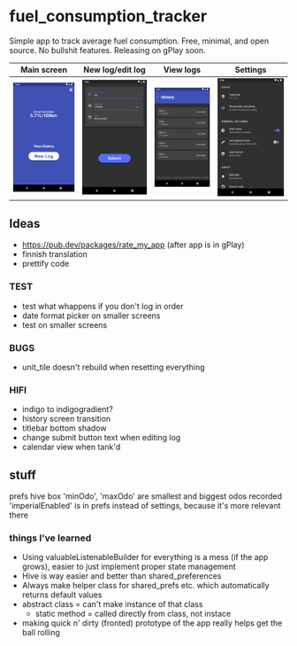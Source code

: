 # fuel_consumption_tracker

Simple app to track average fuel consumption. Free, minimal, and open source. No bullshit features. Releasing on gPlay soon.

| Main screen                       | New log/edit log                 | View logs                             | Settings                                  |
|-----------------------------------|----------------------------------|---------------------------------------|-------------------------------------------|
| ![Main screen](/scrnsht/main.png) | ![New log](/scrnsht/new_log.png) | ![History view](/scrnsht/history.png) | ![Settings screen](/scrnsht/settings.png) |

## Ideas

- https://pub.dev/packages/rate_my_app (after app is in gPlay)
- finnish translation
- prettify code


### TEST

- test what whappens if you don't log in order
- date format picker on smaller screens
- test on smaller screens


### BUGS

- unit_tile doesn't rebuild when resetting everything


### HIFI

- indigo to indigogradient?
- history screen transition
- titlebar bottom shadow
- change submit button text when editing log
- calendar view when tank'd


## stuff

prefs hive box
    'minOdo', 'maxOdo' are smallest and biggest odos recorded
    'imperialEnabled' is in prefs instead of settings, because it's more relevant there


### things I've learned

- Using valuableListenableBuilder for everything is a mess (if the app grows), easier to just implement proper state management
- Hive is way easier and better than shared_preferences
- Always make helper class for shared_prefs etc. which automatically returns default values
- abstract class = can't make instance of that class
    - static method = called directly from class, not instace
- making quick n' dirty (fronted) prototype of the app really helps get the ball rolling